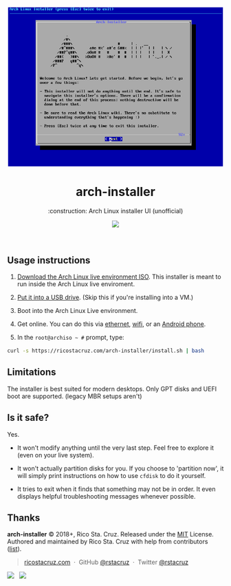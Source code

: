 <p align='center'>
<br><img src='./docs/images/screencast.gif' width='500'><br>
</p>

<h1 align='center'>
arch-installer
</h1>

<p align='center'>
:construction: Arch Linux installer UI (unofficial)
</p>

<p align='center'>
<img src='https://img.shields.io/badge/build-pending-lightgrey.svg'>
</p>

<br>

## Usage instructions

1. [Download the Arch Linux live environment ISO][download]. This installer is meant to run inside the Arch Linux live enviroment.

2. [Put it into a USB drive][usb]. (Skip this if you're installing into a VM.)

3. Boot into the Arch Linux Live environment.

4. Get online. You can do this via [ethernet](docs/connect_via_ethernet.md), [wifi](docs/connect_via_wifi.md), or an [Android phone](docs/connect_via_android.md).

5. In the `root@archiso ~ #` prompt, type:

```sh
curl -s https://ricostacruz.com/arch-installer/install.sh | bash
```

[download]: https://www.archlinux.org/download/
[usb]: https://wiki.archlinux.org/index.php/USB_flash_installation_media

## Limitations

The installer is best suited for modern desktops. Only GPT disks and UEFI boot are supported. (legacy MBR setups aren't)

## Is it safe?

Yes.

- It won't modify anything until the very last step. Feel free to explore it (even on your live system).

- It won't actually partition disks for you. If you choose to 'partition now', it will simply print instructions on how to use `cfdisk` to do it yourself.

- It tries to exit when it finds that something may not be in order. It even displays helpful troubleshooting messages whenever possible.

## Thanks

**arch-installer** © 2018+, Rico Sta. Cruz. Released under the [MIT] License.<br>
Authored and maintained by Rico Sta. Cruz with help from contributors ([list][contributors]).

> [ricostacruz.com](http://ricostacruz.com) &nbsp;&middot;&nbsp;
> GitHub [@rstacruz](https://github.com/rstacruz) &nbsp;&middot;&nbsp;
> Twitter [@rstacruz](https://twitter.com/rstacruz)

[![](https://img.shields.io/github/followers/rstacruz.svg?style=social&label=@rstacruz)](https://github.com/rstacruz) &nbsp;
[![](https://img.shields.io/twitter/follow/rstacruz.svg?style=social&label=@rstacruz)](https://twitter.com/rstacruz)

[mit]: http://mit-license.org/
[contributors]: http://github.com/rstacruz/arch-installer/contributors
